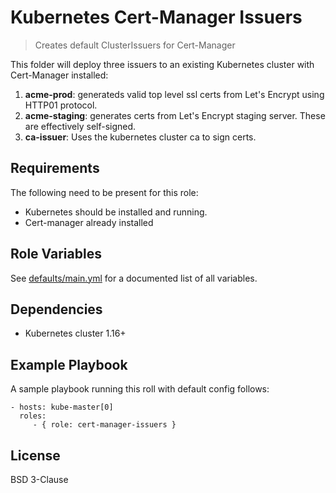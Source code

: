# Kubernetes Cert-Manager Issuers
> Creates default ClusterIssuers for Cert-Manager 
 
This folder will deploy three issuers to an existing Kubernetes cluster with Cert-Manager installed:
1. **acme-prod**: generateds valid top level ssl certs from Let's Encrypt using HTTP01 protocol. 
2. **acme-staging**: generates certs from Let's Encrypt staging server. These are effectively self-signed.
3. **ca-issuer**: Uses the kubernetes cluster ca to sign certs.

## Requirements 

The following need to be present for this role:

* Kubernetes should be installed and running. 
* Cert-manager already installed

## Role Variables

See [defaults/main.yml]() for a documented list of all variables.

## Dependencies

* Kubernetes cluster 1.16+

## Example Playbook

A sample playbook running this roll with default config follows:

    - hosts: kube-master[0]
      roles:
         - { role: cert-manager-issuers }

## License

BSD 3-Clause
